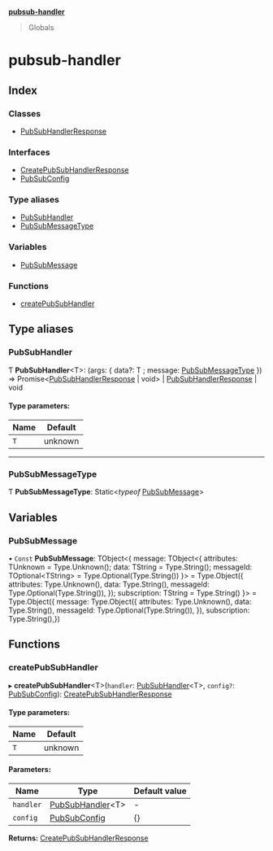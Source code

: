 **[pubsub-handler](README.md)**

> Globals

# pubsub-handler

## Index

### Classes

* [PubSubHandlerResponse](classes/pubsubhandlerresponse.md)

### Interfaces

* [CreatePubSubHandlerResponse](interfaces/createpubsubhandlerresponse.md)
* [PubSubConfig](interfaces/pubsubconfig.md)

### Type aliases

* [PubSubHandler](README.md#pubsubhandler)
* [PubSubMessageType](README.md#pubsubmessagetype)

### Variables

* [PubSubMessage](README.md#pubsubmessage)

### Functions

* [createPubSubHandler](README.md#createpubsubhandler)

## Type aliases

### PubSubHandler

Ƭ  **PubSubHandler**<T\>: (args: { data?: T ; message: [PubSubMessageType](README.md#pubsubmessagetype)  }) => Promise<[PubSubHandlerResponse](classes/pubsubhandlerresponse.md) \| void\> \| [PubSubHandlerResponse](classes/pubsubhandlerresponse.md) \| void

#### Type parameters:

Name | Default |
------ | ------ |
`T` | unknown |

___

### PubSubMessageType

Ƭ  **PubSubMessageType**: Static<*typeof* [PubSubMessage](README.md#pubsubmessage)\>

## Variables

### PubSubMessage

• `Const` **PubSubMessage**: TObject<{ message: TObject<{ attributes: TUnknown = Type.Unknown(); data: TString = Type.String(); messageId: TOptional<TString\> = Type.Optional(Type.String()) }\> = Type.Object({
    attributes: Type.Unknown(),
    data: Type.String(),
    messageId: Type.Optional(Type.String()),
  }); subscription: TString = Type.String() }\> = Type.Object({ message: Type.Object({ attributes: Type.Unknown(), data: Type.String(), messageId: Type.Optional(Type.String()), }), subscription: Type.String(),})

## Functions

### createPubSubHandler

▸ **createPubSubHandler**<T\>(`handler`: [PubSubHandler](README.md#pubsubhandler)<T\>, `config?`: [PubSubConfig](interfaces/pubsubconfig.md)): [CreatePubSubHandlerResponse](interfaces/createpubsubhandlerresponse.md)

#### Type parameters:

Name | Default |
------ | ------ |
`T` | unknown |

#### Parameters:

Name | Type | Default value |
------ | ------ | ------ |
`handler` | [PubSubHandler](README.md#pubsubhandler)<T\> | - |
`config` | [PubSubConfig](interfaces/pubsubconfig.md) | {} |

**Returns:** [CreatePubSubHandlerResponse](interfaces/createpubsubhandlerresponse.md)
